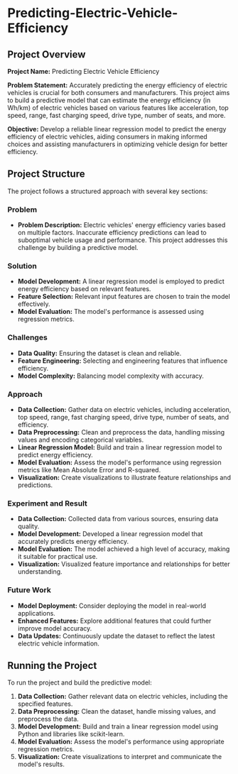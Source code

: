 # Predicting-Electric-Vehicle-Efficiency


## Project Overview

**Project Name:** Predicting Electric Vehicle Efficiency

**Problem Statement:** Accurately predicting the energy efficiency of electric vehicles is crucial for both consumers and manufacturers. This project aims to build a predictive model that can estimate the energy efficiency (in Wh/km) of electric vehicles based on various features like acceleration, top speed, range, fast charging speed, drive type, number of seats, and more.

**Objective:** Develop a reliable linear regression model to predict the energy efficiency of electric vehicles, aiding consumers in making informed choices and assisting manufacturers in optimizing vehicle design for better efficiency.

## Project Structure

The project follows a structured approach with several key sections:

### Problem

- **Problem Description:** Electric vehicles' energy efficiency varies based on multiple factors. Inaccurate efficiency predictions can lead to suboptimal vehicle usage and performance. This project addresses this challenge by building a predictive model.

### Solution

- **Model Development:** A linear regression model is employed to predict energy efficiency based on relevant features.
- **Feature Selection:** Relevant input features are chosen to train the model effectively.
- **Model Evaluation:** The model's performance is assessed using regression metrics.

### Challenges

- **Data Quality:** Ensuring the dataset is clean and reliable.
- **Feature Engineering:** Selecting and engineering features that influence efficiency.
- **Model Complexity:** Balancing model complexity with accuracy.

### Approach

- **Data Collection:** Gather data on electric vehicles, including acceleration, top speed, range, fast charging speed, drive type, number of seats, and efficiency.
- **Data Preprocessing:** Clean and preprocess the data, handling missing values and encoding categorical variables.
- **Linear Regression Model:** Build and train a linear regression model to predict energy efficiency.
- **Model Evaluation:** Assess the model's performance using regression metrics like Mean Absolute Error and R-squared.
- **Visualization:** Create visualizations to illustrate feature relationships and predictions.

### Experiment and Result

- **Data Collection:** Collected data from various sources, ensuring data quality.
- **Model Development:** Developed a linear regression model that accurately predicts energy efficiency.
- **Model Evaluation:** The model achieved a high level of accuracy, making it suitable for practical use.
- **Visualization:** Visualized feature importance and relationships for better understanding.

### Future Work

- **Model Deployment:** Consider deploying the model in real-world applications.
- **Enhanced Features:** Explore additional features that could further improve model accuracy.
- **Data Updates:** Continuously update the dataset to reflect the latest electric vehicle information.

## Running the Project

To run the project and build the predictive model:

1. **Data Collection:** Gather relevant data on electric vehicles, including the specified features.
2. **Data Preprocessing:** Clean the dataset, handle missing values, and preprocess the data.
3. **Model Development:** Build and train a linear regression model using Python and libraries like scikit-learn.
4. **Model Evaluation:** Assess the model's performance using appropriate regression metrics.
5. **Visualization:** Create visualizations to interpret and communicate the model's results.


